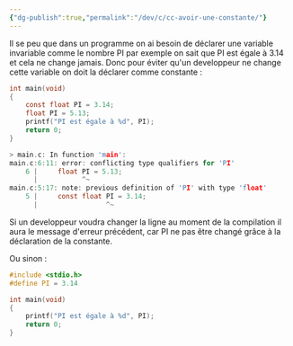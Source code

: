 ```yaml
---
{"dg-publish":true,"permalink":"/dev/c/cc-avoir-une-constante/"}
---
```


Il se peu que dans un programme on ai besoin de déclarer une variable invariable comme le nombre PI par exemple on sait que PI est égale à 3.14 et cela ne change jamais. Donc pour éviter qu'un developpeur ne change cette variable on doit la déclarer comme constante :

```C
int main(void)
{
    const float PI = 3.14;
    float PI = 5.13;
    printf("PI est égale à %d", PI);
    return 0;
}

> main.c: In function 'main':
main.c:6:11: error: conflicting type qualifiers for 'PI'
    6 |     float PI = 5.13;
      |           ^~
main.c:5:17: note: previous definition of 'PI' with type 'float'
    5 |     const float PI = 3.14;
      |                 ^~
```
Si un developpeur voudra changer la ligne au moment de la compilation il aura le message d'erreur précédent, car PI ne pas être changé grâce à la déclaration de la constante.

Ou sinon :
```C
#include <stdio.h>
#define PI = 3.14

int main(void)
{
    printf("PI est égale à %d", PI);
    return 0;
}
```